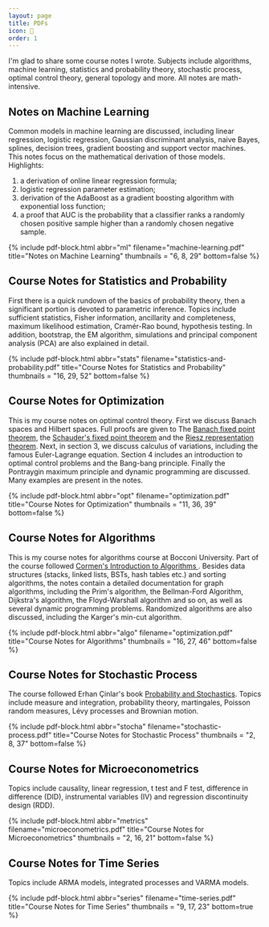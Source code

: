 ```yaml
---
layout: page
title: PDFs
icon: 📕
order: 1
---
```


I'm glad to share some course notes I wrote. Subjects include algorithms, machine learning, statistics and probability theory, stochastic process, optimal control theory, general topology and more. All notes are math-intensive.

## Notes on Machine Learning

Common models in machine learning are discussed, including linear regression, logistic regression, Gaussian discriminant analysis, naive Bayes, splines, decision trees, gradient boosting and support vector machines. This notes focus on the mathematical derivation of those models. Highlights:
1. a derivation of online linear regression formula;
2. logistic regression parameter estimation;
3. derivation of the AdaBoost as a gradient boosting algorithm with exponential loss function;
4. a proof that AUC is the probability that a classifier ranks a randomly chosen
positive sample higher than a randomly chosen negative sample.

{% include pdf-block.html abbr="ml"
                          filename="machine-learning.pdf" 
                          title="Notes on Machine Learning"
                          thumbnails = "6, 8, 29"
                          bottom=false
                          %}

## Course Notes for Statistics and Probability

First there is a quick rundown of the basics of probability theory, then a significant portion is devoted to parametric inference. Topics include sufficient statistics, Fisher information, ancillarity and completeness, maximum likelihood estimation, Cramér-Rao bound, hypothesis testing. In addition, bootstrap, the EM algorithm, simulations and principal component analysis (PCA) are also explained in detail.

{% include pdf-block.html abbr="stats"
                          filename="statistics-and-probability.pdf" 
                          title="Course Notes for Statistics and Probability"
                          thumbnails = "16, 29, 52"
                          bottom=false
                          %}

## Course Notes for Optimization

This is my course notes on optimal control theory. First we discuss Banach spaces and Hilbert spaces. Full proofs are given to The [Banach fixed point theorem](https://en.wikipedia.org/wiki/Banach_fixed-point_theorem), the [Schauder's fixed point theorem](https://en.wikipedia.org/wiki/Schauder_fixed-point_theorem) and the [Riesz representation theorem](https://en.wikipedia.org/wiki/Riesz_representation_theorem). Next, in section 3, we discuss calculus of variations, including the famous Euler-Lagrange equation. Section 4 includes an introduction to optimal control problems and the Bang-bang principle. Finally the Pontraygin maximum principle and dynamic programming are discussed. Many examples are present in the notes.

{% include pdf-block.html abbr="opt"
                          filename="optimization.pdf" 
                          title="Course Notes for Optimization"
                          thumbnails = "11, 36, 39"
                          bottom=false
                          %}

## Course Notes for Algorithms

This is my course notes for algorithms course at Bocconi University. Part of the course followed [Cormen's Introduction to Algorithms ](https://mitpress.mit.edu/books/introduction-algorithms-third-edition). Besides data structures (stacks, linked lists, BSTs, hash tables etc.) and sorting algorithms, the notes contain a detailed documentation for graph algorithms, including the Prim's algorithm, the Bellman-Ford Algorithm, Dijkstra's algorithm, the Floyd-Warshall algorithm and so on, as well as several dynamic programming problems. Randomized algorithms are also discussed, including the Karger's min-cut algorithm.

{% include pdf-block.html abbr="algo"
                          filename="optimization.pdf" 
                          title="Course Notes for Algorithms"
                          thumbnails = "16, 27, 46"
                          bottom=false
                          %}

## Course Notes for Stochastic Process

The course followed Erhan Çinlar's book [Probability and Stochastics](https://link.springer.com/book/10.1007/978-0-387-87859-1). Topics include measure and integration, probability theory, martingales, Poisson random measures, Lévy processes and Brownian motion.


{% include pdf-block.html abbr="stocha"
                          filename="stochastic-process.pdf" 
                          title="Course Notes for Stochastic Process"
                          thumbnails = "2, 8, 37"
                          bottom=false
                          %}

## Course Notes for Microeconometrics
Topics include causality, linear regression, t test and F test, difference in difference (DID), instrumental variables (IV) and regression discontinuity design (RDD).

{% include pdf-block.html abbr="metrics"
                          filename="microeconometrics.pdf" 
                          title="Course Notes for Microeconometrics"
                          thumbnails = "2, 16, 21"
                          bottom=false
                          %}

## Course Notes for Time Series
Topics include ARMA models, integrated processes and VARMA models.

{% include pdf-block.html abbr="series"
                          filename="time-series.pdf" 
                          title="Course Notes for Time Series"
                          thumbnails = "9, 17, 23"
                          bottom=true
                          %}





